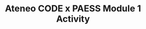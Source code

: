 ---
title: Ateneo CODE x PAESS Module 1 Activity
redirect_to: https://docs.google.com/presentation/d/1mZqwE22v0ThXMWi9nf3TCoayDhyp8u6PoWeohIbEfeA/edit?usp=sharing
redirect_from: 
  - /PAESSM1Activity
  - /paessm1activity
---